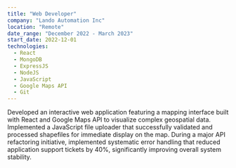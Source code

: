 ```yaml
---
title: "Web Developer"
company: "Lando Automation Inc"
location: "Remote"
date_range: "December 2022 - March 2023"
start_date: 2022-12-01
technologies:
  - React
  - MongoDB
  - ExpressJS
  - NodeJS
  - JavaScript
  - Google Maps API
  - Git
---
```


Developed an interactive web application featuring a mapping interface built with React and Google Maps API to visualize complex geospatial data. Implemented a JavaScript file uploader that successfully validated and processed shapefiles for immediate display on the map. During a major API refactoring initiative, implemented systematic error handling that reduced application support tickets by 40%, significantly improving overall system stability.
